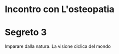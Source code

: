
# Incontro con L'osteopatia

# Segreto 3 
Imparare dalla natura. La visione ciclica del mondo


<!--stackedit_data:
eyJoaXN0b3J5IjpbNzYwMzM1ODMwLDEwODE0Nzk4MTYsLTExMz
I0MTcyNywtMTA4OTI2NDQ5NiwxODQxOTY0NDg3LDEzNjE0NDU0
MDIsLTExMTg0MjQ4NDEsLTEwMzIzNjcyNTFdfQ==
-->